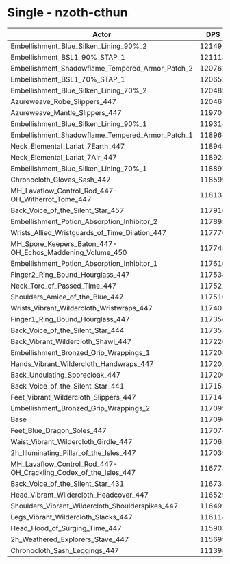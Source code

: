 # Single - nzoth-cthun
| Actor | DPS | Increase |
|---|:---:|:---:|
|Embellishment_Blue_Silken_Lining_90%_2|121491|3.75%|
|Embellishment_BSL1_90%_STAP_1|121113|3.43%|
|Embellishment_Shadowflame_Tempered_Armor_Patch_2|120762|3.13%|
|Embellishment_BSL1_70%_STAP_1|120652|3.04%|
|Embellishment_Blue_Silken_Lining_70%_2|120489|2.90%|
|Azureweave_Robe_Slippers_447|120467|2.88%|
|Azureweave_Mantle_Slippers_447|119705|2.23%|
|Embellishment_Blue_Silken_Lining_90%_1|119314|1.89%|
|Embellishment_Shadowflame_Tempered_Armor_Patch_1|118964|1.60%|
|Neck_Elemental_Lariat_7Earth_447|118945|1.58%|
|Neck_Elemental_Lariat_7Air_447|118923|1.56%|
|Embellishment_Blue_Silken_Lining_70%_1|118897|1.54%|
|Chronocloth_Gloves_Sash_447|118599|1.28%|
|MH_Lavaflow_Control_Rod_447-OH_Witherrot_Tome_447|118137|0.89%|
|Back_Voice_of_the_Silent_Star_457|117916|0.70%|
|Embellishment_Potion_Absorption_Inhibitor_2|117892|0.68%|
|Wrists_Allied_Wristguards_of_Time_Dilation_447|117776|0.58%|
|MH_Spore_Keepers_Baton_447-OH_Echos_Maddening_Volume_450|117748|0.56%|
|Embellishment_Potion_Absorption_Inhibitor_1|117616|0.44%|
|Finger2_Ring_Bound_Hourglass_447|117534|0.37%|
|Neck_Torc_of_Passed_Time_447|117521|0.36%|
|Shoulders_Amice_of_the_Blue_447|117510|0.35%|
|Wrists_Vibrant_Wildercloth_Wristwraps_447|117401|0.26%|
|Finger1_Ring_Bound_Hourglass_447|117356|0.22%|
|Back_Voice_of_the_Silent_Star_444|117351|0.22%|
|Back_Vibrant_Wildercloth_Shawl_447|117220|0.11%|
|Embellishment_Bronzed_Grip_Wrappings_1|117208|0.10%|
|Hands_Vibrant_Wildercloth_Handwraps_447|117201|0.09%|
|Back_Undulating_Sporecloak_447|117200|0.09%|
|Back_Voice_of_the_Silent_Star_441|117153|0.05%|
|Feet_Vibrant_Wildercloth_Slippers_447|117147|0.04%|
|Embellishment_Bronzed_Grip_Wrappings_2|117099|0.00%|
|Base|117096|0.00%|
|Feet_Blue_Dragon_Soles_447|117074|-0.02%|
|Waist_Vibrant_Wildercloth_Girdle_447|117061|-0.03%|
|2h_Illuminating_Pillar_of_the_Isles_447|117039|-0.05%|
|MH_Lavaflow_Control_Rod_447-OH_Crackling_Codex_of_the_Isles_447|116773|-0.28%|
|Back_Voice_of_the_Silent_Star_431|116733|-0.31%|
|Head_Vibrant_Wildercloth_Headcover_447|116529|-0.48%|
|Shoulders_Vibrant_Wildercloth_Shoulderspikes_447|116492|-0.52%|
|Legs_Vibrant_Wildercloth_Slacks_447|116114|-0.84%|
|Head_Hood_of_Surging_Time_447|115903|-1.02%|
|2h_Weathered_Explorers_Stave_447|115699|-1.19%|
|Chronocloth_Sash_Leggings_447|111398|-4.87%|
